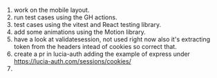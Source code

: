 1. work on the mobile layout.
2. run test cases using the GH actions.
3. test cases using the vitest and React testing library.
4. add some animations using the Motion library.
5. have a look at validatesession, not used right now also it's extracting token from the headers intead of cookies so correct that.
6. create a pr in lucia-auth adding the example of express under https://lucia-auth.com/sessions/cookies/
7. 